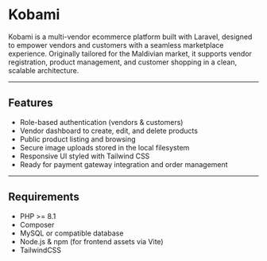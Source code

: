 # Kobami

Kobami is a multi-vendor ecommerce platform built with Laravel, designed to empower vendors and customers with a seamless marketplace experience. Originally tailored for the Maldivian market, it supports vendor registration, product management, and customer shopping in a clean, scalable architecture.

---

## Features

- Role-based authentication (vendors & customers)
- Vendor dashboard to create, edit, and delete products
- Public product listing and browsing
- Secure image uploads stored in the local filesystem
- Responsive UI styled with Tailwind CSS
- Ready for payment gateway integration and order management

---

## Requirements

- PHP >= 8.1
- Composer
- MySQL or compatible database
- Node.js & npm (for frontend assets via Vite)
- TailwindCSS